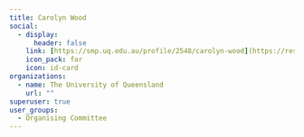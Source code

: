 ```yaml
---
title: Carolyn Wood
social:
  - display:
      header: false
    link: [https://smp.uq.edu.au/profile/2548/carolyn-wood](https://researchers.uq.edu.au/researcher/39027)
    icon_pack: far
    icon: id-card
organizations:
  - name: The University of Queensland
    url: ""
superuser: true
user_groups:
  - Organising Committee
---
```

